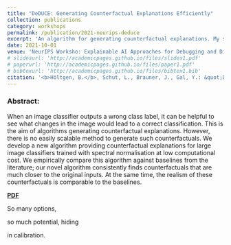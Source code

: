 ```yaml
---
title: "DeDUCE: Generating Counterfactual Explanations Efficiently"
collection: publications
category: workshops
permalink: /publication/2021-neurips-deduce
excerpt: 'An algorithm for generating counterfactual explanations. My second master thesis.'
date: 2021-10-01
venue: 'NeurIPS Worksho: Explainable AI Approaches for Debugging and Diagnosis'
# slidesurl: 'http://academicpages.github.io/files/slides1.pdf'
# paperurl: 'http://academicpages.github.io/files/paper1.pdf'
# bibtexurl: 'http://academicpages.github.io/files/bibtex1.bib'
citation: '<b>Höltgen, B.</b>, Schut, L., Brauner, J., Gal, Y.: &quot;DeDUCE: Generating counterfactual explanations efficiently.&quot; <i>NeurIPS Worksho: Explainable AI Approaches for Debugging and Diagnosis</i>. 2021.'
---
```

### Abstract:
When an image classifier outputs a wrong class label, it can be helpful to see what changes in the image would lead to a correct classification. This is the aim of algorithms generating counterfactual explanations. However, there is no easily scalable method to generate such counterfactuals. We develop a new algorithm providing counterfactual explanations for large image classifiers trained with spectral normalisation at low computational cost. We empirically compare this algorithm against baselines from the literature; our novel algorithm consistently finds counterfactuals that are much closer to the original inputs. At the same time, the realism of these counterfactuals is comparable to the baselines.

[**PDF**](https://arxiv.org/pdf/2111.15639)

So many options,

so much potential, hiding

in calibration.

